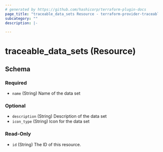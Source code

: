 ```yaml
---
# generated by https://github.com/hashicorp/terraform-plugin-docs
page_title: "traceable_data_sets Resource - terraform-provider-traceable"
subcategory: ""
description: |-
  
---
```


# traceable_data_sets (Resource)





<!-- schema generated by tfplugindocs -->
## Schema

### Required

- `name` (String) Name of the data set

### Optional

- `description` (String) Description of the data set
- `icon_type` (String) Icon for the data set

### Read-Only

- `id` (String) The ID of this resource.
